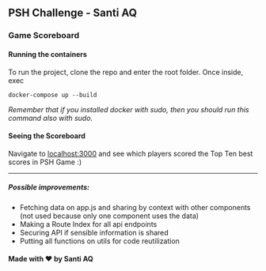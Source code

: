 ## PSH Challenge - Santi AQ

### Game Scoreboard
#### Running the containers
To run the project, clone the repo and enter the root folder.
Once inside, exec

    docker-compose up --build


*Remember that if you installed docker with sudo, then you should run this command also with sudo.*


#### Seeing the Scoreboard

Navigate to [localhost:3000](http://localhost:3000) and see which players scored the Top Ten best scores in PSH Game :)
___
##### Possible improvements:
- Fetching data on app.js and sharing by context with other components (not used because only one component uses the data)
- Making a Route Index for all api endpoints
- Securing API if sensible information is shared
- Putting all functions on utils for code reutilization



#### Made with ♥ by Santi AQ

